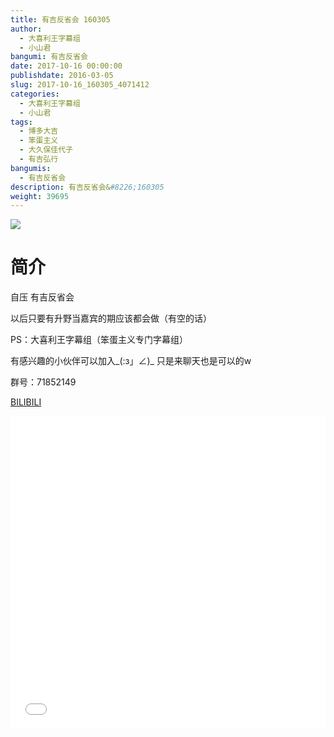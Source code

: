 ```yaml
---
title: 有吉反省会 160305
author: 
  - 大喜利王字幕组
  - 小山君
bangumi: 有吉反省会
date: 2017-10-16 00:00:00
publishdate: 2016-03-05
slug: 2017-10-16_160305_4071412
categories: 
  - 大喜利王字幕组
  - 小山君
tags: 
  - 博多大吉
  - 笨蛋主义
  - 大久保佳代子
  - 有吉弘行
bangumis: 
  - 有吉反省会
description: 有吉反省会&#8226;160305
weight: 39695
---
```


![](https://i.imgur.com/5HGU3QA.jpg)

# 简介  
自压 有吉反省会


以后只要有升野当嘉宾的期应该都会做（有空的话）


PS：大喜利王字幕组（笨蛋主义专门字幕组） 


有感兴趣的小伙伴可以加入_(:з」∠)_  只是来聊天也是可以的w


群号：71852149

  [BILIBILI](https://www.bilibili.com/video/av4071412/)


  <iframe src="//www.bilibili.com/html/html5player.html?cid=6570340&aid=4071412" width="100%" height="500" frameborder="0" allowfullscreen="allowfullscreen"></iframe>
